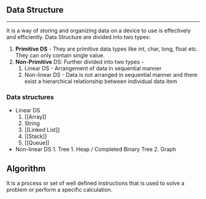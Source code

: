 ## Data Structure
---
It is a way of storing and organizing data on a device to use is effectively and efficiently.
Data Structure are divided into two types:
1. **Primitive DS** - They are primitive data types like int, char, long, float etc. They can only contain single value.
2. **Non-Primitive** DS: Further divided into two types -
	1. Linear DS - Arrangement of data in sequential manner
	2. Non-linear DS - Data is not arranged in sequential manner and there exist a hierarchical relationship between individual data item 

### Data structures
- Linear DS
	1. [[Array]]
	2. String
	3.  [[Linked List]]
	5. [[Stack]]
	6. [[Queue]]
- Non-linear DS
	  1. Tree
		  1. Heap / Completed Binary Tree
	  2. Graph


## Algorithm
It is a process or set of well defined instructions that is used to solve a problem or perform a specific calculation.

